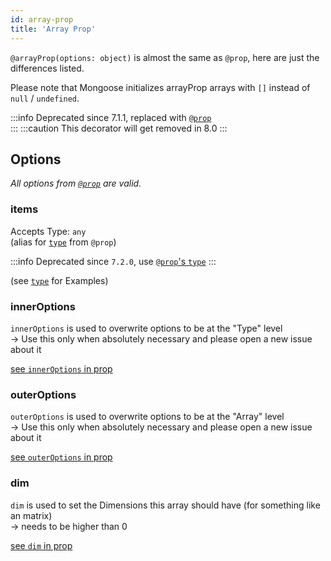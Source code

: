 ```yaml
---
id: array-prop
title: 'Array Prop'
---
```


`@arrayProp(options: object)` is almost the same as `@prop`, here are just the differences listed.

Please note that Mongoose initializes arrayProp arrays with `[]` instead of `null` / `undefined`.

:::info
Deprecated since 7.1.1, replaced with [`@prop`](./prop.md)  
:::
:::caution
This decorator will get removed in 8.0
:::

## Options

*All options from [`@prop`](./prop.md#options) are valid.*

### items

Accepts Type: `any`  
(alias for [`type`](./prop.md#type) from `@prop`)

:::info
Deprecated since `7.2.0`, use [`@prop`'s `type`](./prop.md#type)
:::

(see [`type`](./prop.md#type) for Examples)

### innerOptions

`innerOptions` is used to overwrite options to be at the "Type" level  
-> Use this only when absolutely necessary and please open a new
issue about it

[see `innerOptions` in prop](./prop.md#innerOptions)

### outerOptions

`outerOptions` is used to overwrite options to be at the "Array" level  
-> Use this only when absolutely necessary and please open a new
issue about it

[see `outerOptions` in prop](./prop.md#outerOptions)

### dim

`dim` is used to set the Dimensions this array should have (for something like an matrix)  
-> needs to be higher than 0

[see `dim` in prop](./prop.md#dim)
